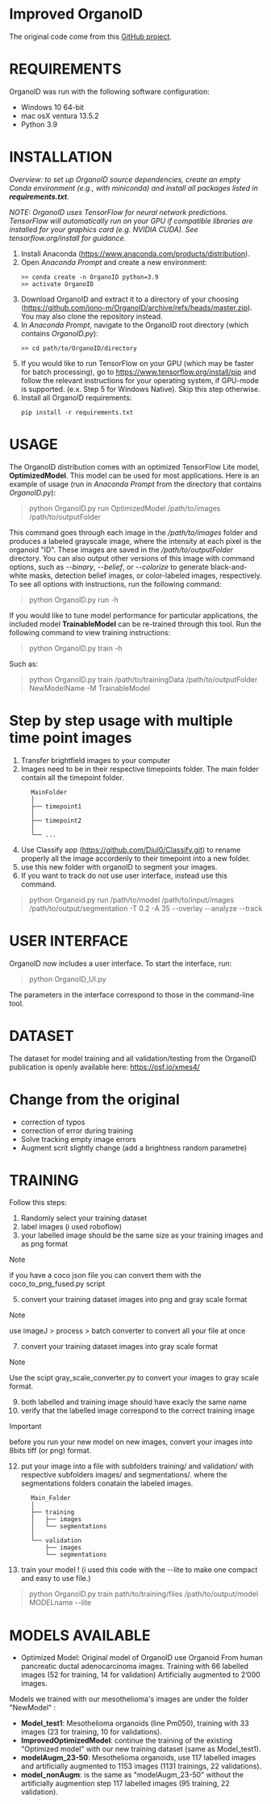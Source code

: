 # Improved OrganoID

The original code come from this [GitHub project](https://github.com/jono-m/OrganoID).

<h1>REQUIREMENTS</h1>

OrganoID was run with the following software configuration:

- Windows 10 64-bit
- mac osX ventura 13.5.2
- Python 3.9

<h1>INSTALLATION</h1>

<i>Overview: to set up OrganoID source dependencies, create an empty Conda environment (e.g., with miniconda) and
install all packages listed in <b>requirements.txt</b>.

NOTE: OrganoID uses TensorFlow for neural network predictions. TensorFlow will automatically run on your
GPU if compatible libraries are installed for your graphics card (e.g. NVIDIA CUDA). See tensorflow.org/install for guidance.</i>

1) Install Anaconda (https://www.anaconda.com/products/distribution).
2) Open <i>Anaconda Prompt</i> and create a new environment:
   ```
   >> conda create -n OrganoID python=3.9
   >> activate OrganoID
   ```
3) Download OrganoID and extract it to a directory of your choosing (https://github.com/jono-m/OrganoID/archive/refs/heads/master.zip). You may also clone the repository instead.
4) In <i>Anaconda Prompt</i>, navigate to the OrganoID root directory (which contains <i>OrganoID.py</i>):
   ```
   >> cd path/to/OrganoID/directory
   ```
5) If you would like to run TensorFlow on your GPU (which may be faster for batch processing), go to https://www.tensorflow.org/install/pip and follow the relevant instructions for your operating system, if GPU-mode is supported. (e.x. Step 5 for Windows Native). Skip this step otherwise.
6) Install all OrganoID requirements:
   ```
   pip install -r requirements.txt
   ```

<h1>USAGE</h1>

The OrganoID distribution comes with an optimized TensorFlow Lite model, <b>OptimizedModel</b>. This
model can be used for most applications. Here is an example of usage (run in <i>Anaconda Prompt</i> from the directory that contains <i>OrganoID.py</i>):

> python OrganoID.py run OptimizedModel /path/to/images /path/to/outputFolder

This command goes through each image in the <i>/path/to/images</i> folder and produces a labeled grayscale image, where the intensity at each pixel is the organoid "ID". These images are saved in the <i>/path/to/outputFolder</i> directory. You can also output other versions of this image with command options, such as <i>--binary</i>, <i>--belief</i>, or <i>--colorize</i> to generate black-and-white masks, detection belief images, or color-labeled images, respectively. To see all options with instructions, run the following command:

> python OrganoID.py run -h

If you would like to tune model performance for particular applications, the included model
<b>TrainableModel</b> can be re-trained through this tool. Run the following command to view
training instructions:

> python OrganoID.py train -h

Such as:

> python OrganoID.py train /path/to/trainingData /path/to/outputFolder NewModelName -M TrainableModel

<h1>Step by step usage with multiple time point images</h1>

1) Transfer brightfield images to your computer
2) Images need to be in their respective timepoints folder. The main folder contain all the timepoint folder.
```
      MainFolder
      │
      ├── timepoint1
      │
      ├── timepoint2
      │
      └── ...
```
4) Use Classify app (https://github.com/Djul0/Classify.git) to rename properly all the image accordenly to their timepoint into a new folder.
5) use this new folder with organoID to segment your images.
6) If you want to track do not use user interface, instead use this command.
> python Organoid.py run /path/to/model /path/to/input/images /path/to/output/segmentation -T 0.2 -A 35 --overlay --analyze --track
   

<h1>USER INTERFACE</h1>

OrganoID now includes a user interface. To start the interface, run:

> python OrganoID_UI.py

The parameters in the interface correspond to those in the command-line tool.

<h1>DATASET</h1>

The dataset for model training and all validation/testing from the OrganoID publication is openly available here:
https://osf.io/xmes4/

<h1>Change from the original</h1>

* correction of typos
* correction of error during training
* Solve tracking empty image errors
* Augment scrit slightly change (add a brightness random parametre)

<h1>TRAINING</h1>

Follow this steps:

1) Randomly select your training dataset
2) label images (i used roboflow)
3) your labelled image should be the same size as your training images and as png format
> [!NOTE]
> if you have a coco json file you can convert them with the coco_to_png_fused.py script

5) convert your training dataset images into png and gray scale format
> [!NOTE]
> use imageJ > process > batch converter to convert all your file at once

7) convert your training dataset images into gray scale format
> [!NOTE]
> Use the scipt gray_scale_converter.py to convert your images to gray scale format.

9) both labelled and training image should have exacly the same name
10) verify that the labelled image correspond to the correct training image
> [!IMPORTANT]
> before you run your new model on new images, convert your images into 8bits tiff (or png) format.
12) put your image into a file with subfolders training/ and validation/ with respective subfolders images/ and segmentations/. where the segmentations folders conatain the labeled images.
```
      Main_Folder
      │
      ├── training
      │   ├── images
      │   └── segmentations
      │
      └── validation
          ├── images
          └── segmentations
```    
13) train your model ! (i used this code with the --lite to make one compact and easy to use file.)
> python OrganoID.py train path/to/training/files /path/to/output/model MODELname --lite

<h1>MODELS AVAILABLE</h1>

- Optimized Model: Original model of OrganoID use Organoid From human pancreatic ductal adenocarcinoma images. Training with 66 labelled images (52 for training, 14 for validation) Artificially augmented to 2’000 images.

Models we trained with our mesothelioma's images are under the folder "NewModel" :

- **Model_test1**: Mesothelioma organoids (line Pm050), training with 33 images (23 for training, 10 for validations).
- **ImprovedOptimizedModel**: continue the training of the existing "Optimized model" with our new training dataset (same as Model_test1).
- **modelAugm_23-50**: Mesothelioma organoids, use 117 labelled images and artificially augmented to 1153 images (1131 trainings, 22 validations).
- **model_nonAugm**: is the same as "modelAugm_23-50" without the artificially augmention step 117 labelled images (95 training, 22 validation).




